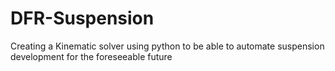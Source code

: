 # DFR-Suspension
Creating a Kinematic solver using python to be able to automate suspension development for the foreseeable future
